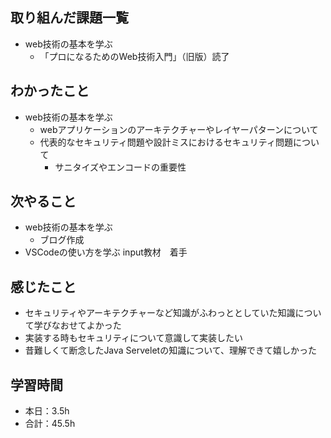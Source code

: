 ## 取り組んだ課題一覧
-  web技術の基本を学ぶ          
    - 「プロになるためのWeb技術入門」（旧版）読了             

## わかったこと
-  web技術の基本を学ぶ
    -  webアプリケーションのアーキテクチャーやレイヤーパターンについて                                         
    -  代表的なセキュリティ問題や設計ミスにおけるセキュリティ問題について
        - サニタイズやエンコードの重要性                                                                            

## 次やること
-  web技術の基本を学ぶ 
    - ブログ作成           
- VSCodeの使い方を学ぶ input教材　着手        

## 感じたこと             
- セキュリティやアーキテクチャーなど知識がふわっととしていた知識について学びなおせてよかった 
- 実装する時もセキュリティについて意識して実装したい                                                                                                             
- 昔難しくて断念したJava Serveletの知識について、理解できて嬉しかった                                                                                                                                                                                                                                                                                                                                                                                                                                                                                                                 

## 学習時間
- 本日：3.5h
- 合計：45.5h
